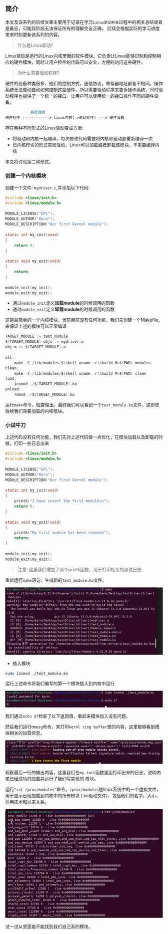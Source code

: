 ## 简介

本文及该系列的后续文章主要用于记录在学习`Linux驱动开发`过程中的相关总结或者是备忘，可能现阶段无法保证所有的理解完全正确，
后续会根据实际的学习进度来来时刻更新该系列的内容。

> 什么是Linux驱动?

Linux驱动是运行的Linux内核里面的软件模块，它负责让Linux能够识别和控制相应的硬件模块，同时让用户控件的代码可以安全，方便的访问这些硬件。

> 为什么需要驱动程序?

硬件的设备种类很多，他们的控制方式，通信协议，寄存器地址都各不相同，操作系统无法自动自动如何控制这些硬件，所以需要驱动程序来告诉操作系统，同时驱动程序也提供了一个统一的接口，让用户可以使用统一的接口操作不同的硬件设备。

```md
           系统调用
用户程序 ------------> Linux内核(->驱动程序) ---> 硬件设备

```

存在两种不同形式的Linux驱动变成方案:

* 将驱动和内核一起编译，每次修改代码需要将内核和驱动都重新编译一次
* 已内核模块的形式实现驱动，Linux可以加载或者卸载该模块，不需要编译内核

本文将讨论第二种形式。

### 创建一个内核模块

创建一个文件: `mydriver.c`,并添加以下代码:


```c
#include <linux/init.h>
#include <linux/module.h>

MODULE_LICENSE("GPL");
MODULE_AUTHOR("Kern");
MODULE_DESCRIPTION("Our first kernel module");

static int my_init(void)
{
    return 0;
}

static void my_exit(void)
{
    return;
}

module_init(my_init);
module_exit(my_exit);
```

* 通过`module_init`定义**加载module**的时候调用的函数
* 通过`module_exit`定义**卸载module**的时候调用的函数

这是最简单的一个内核模块，当前目前没有任何功能。我们先创建一个Makefile,来保证上述的模块可以正常编译

```c
TARGET_MODULE := test_module
$(TARGET_MODULE)-objs := mydriver.o
obj-m += $(TARGET_MODULE).o

all:
    make -C /lib/modules/$(shell uname -r)/build M=$(PWD) modules
clean:
    make -C /lib/modules/$(shell uname -r)/build M=$(PWD) clean
load:
    insmod ./$(TARGET_MODULE).ko
unload:
    rmmod ./$(TARGET_MODULE).ko
```

运行`make`命令，检查输出，最终我们可以看到一个`test_module.ko`文件，这即使后续我们需要加载的内核模块。


### 小试牛刀

上述代码没有任何功能，我们先对上述代码做一点优化，在模块加载以及卸载的时候，打印一些日志出来

```c
#include <linux/init.h>
#include <linux/module.h>

MODULE_LICENSE("GPL");
MODULE_AUTHOR("Kern");
MODULE_DESCRIPTION("Our first kernel module");

static int my_init(void)
{
    printk("I have insert the first module\n");
    return 0;
}

static void my_exit(void)
{
    printk("My first module has been removed");
    return;
}

module_init(my_init);
module_exit(my_exit);
```

> 注意: 这里我们增加了两个printk函数，用于打印相关的测试日志

重新运行`make`语句，生成新的`test_module.ko`文件。

![make](./1_1.png)


* 插入模块

```sh
sudo insmod ./test_module.ko
```

运行上述命令将我们编写的第一个模块插入到内核中运行

![insmod](./1_2.png)

我们通过`echo $?`检查了以下返回值，看起来模块加入没有问题。

然后我们运行`dmesg`命令，来打印`kernl ring buffer`里的内容，这里能够看到模块相关的加载信息。

![dmesg output](./1_3.png)

观察最后一行的输出内容，这里我们在`my_init`函数里面打印出来的日志，说明内核已经成功的加载并运行了我们写实现的
模块。

运行`"cat /proc/modules"`命令，`/proc/modules`是linux系统中的一个虚拟文件，用于显示已经加载到内核中的所有模块
(.ko驱动文件)，包括他们的名字，大小，引用技术和以来关系。

![procmodule](./1_4.png)

试一试从里面能不能找到我们自己系的模块。
